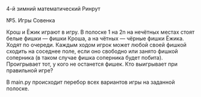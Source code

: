 4-й зимний математический Ринрут

№5. Игры Совенка

Крош и Ёжик играют в игру. В полоске 1 на 2n на нечётных местах стоят белые
фишки — фишки Кроша, а на чётных — чёрные фишки Ёжика. Ходят по очереди.
Каждым ходом игрок может любой своей фишкой сходить на соседнее поле, если
оно свободно или занято фишкой соперника (в таком случае фишка соперника
будет побита). Проигрывает тот, у кого не останется фишек. Кто выигрывает при
правильной игре?

В main.py происходит перебор всех вариантов игры на заданной полоске. 